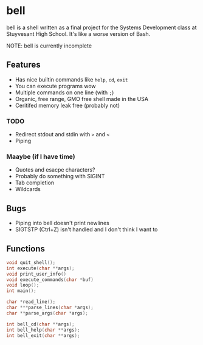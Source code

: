 # bell

bell is a shell written as a final project for the Systems Development class at Stuyvesant High School.
It's like a worse version of Bash.

NOTE: bell is currently incomplete

## Features

- Has nice builtin commands like `help`, `cd`, `exit`
- You can execute programs wow
- Multiple commands on one line (with `;`)
- Organic, free range, GMO free shell made in the USA
- Ceritifed memory leak free (probably not)

### TODO
- Redirect stdout and stdin with `>` and `<`
- Piping

### Maaybe (if I have time)
- Quotes and esacpe characters?
- Probably do something with SIGINT
- Tab completion
- Wildcards

## Bugs
- Piping into bell doesn't print newlines
- SIGTSTP (Ctrl+Z) isn't handled and I don't think I want to

## Functions
```c
void quit_shell();
int execute(char **args);
void print_user_info()
void execute_commands(char *buf)
void loop();
int main();

char *read_line();
char ***parse_lines(char *args);
char **parse_args(char *args);

int bell_cd(char **args);
int bell_help(char **args);
int bell_exit(char **args);
```

